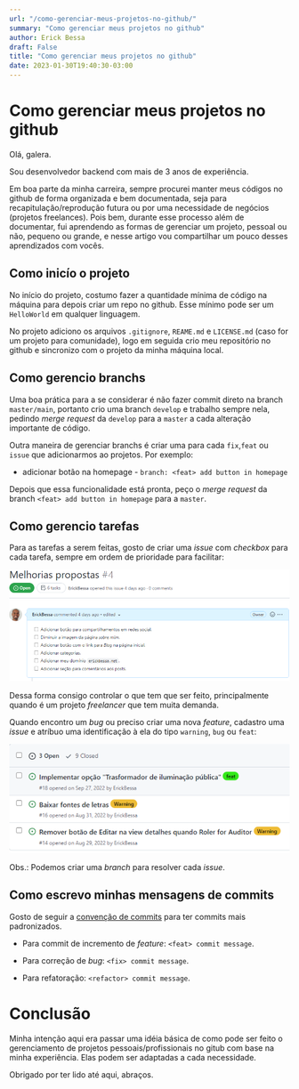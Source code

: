 ```yaml
---
url: "/como-gerenciar-meus-projetos-no-github/"
summary: "Como gerenciar meus projetos no github"
author: Erick Bessa
draft: False
title: "Como gerenciar meus projetos no github"
date: 2023-01-30T19:40:30-03:00
---
```


# Como gerenciar meus projetos no github

Olá, galera.

Sou desenvolvedor backend com mais de 3 anos de experiência.

Em boa parte da minha carreira, sempre procurei manter meus códigos no github de forma organizada e bem documentada, seja para recapitulação/reprodução futura ou por uma necessidade de negócios (projetos freelances). Pois bem, durante esse processo além de documentar, fui aprendendo as formas de gerenciar um projeto, pessoal ou não, pequeno ou grande, e nesse artigo vou compartilhar um pouco desses aprendizados com vocês.


## Como inicío o projeto

No início do projeto, costumo fazer a quantidade mínima de código na máquina para depois criar um repo no github. Esse mínimo pode ser um `HelloWorld` em qualquer linguagem. 

No projeto adiciono os arquivos `.gitignore`, `REAME.md` e `LICENSE.md` (caso for um projeto para comunidade), 
logo em seguida crio meu repositório no github e sincronizo com o projeto da minha máquina local.


## Como gerencio branchs

Uma boa prática para a se considerar é não fazer commit direto na branch `master/main`, portanto crio uma branch `develop` e trabalho sempre nela, pedindo _merge request_ da `develop` para a `master` a cada alteração importante de código.

Outra maneira de gerenciar branchs é criar uma para cada `fix`,`feat` ou `issue` que adicionarmos ao projetos. Por exemplo:

- adicionar botão na homepage - 
`branch: <feat> add button in homepage`

Depois que essa funcionalidade está pronta, peço o _merge request_ da branch `<feat> add button in homepage` para a `master`.

## Como gerencio tarefas
Para as tarefas a serem feitas, gosto de criar uma _issue_ com _checkbox_ para cada tarefa, sempre em ordem de prioridade para facilitar:

![Minhas issues](./images/3/issues.png#center)

Dessa forma consigo controlar o que tem que ser feito, principalmente quando é um projeto _freelancer_ que tem muita demanda.

Quando encontro um _bug_ ou preciso criar uma nova _feature_, cadastro uma _issue_ e atríbuo uma identificação à ela do tipo `warning`, `bug` ou `feat`:

![Minhas issues](./images/3/labels.png#center)

Obs.: Podemos criar uma _branch_ para resolver cada _issue_.

## Como escrevo minhas mensagens de commits
Gosto de seguir a [convenção de commits](https://www.conventionalcommits.org/en/v1.0.0-beta.2/) para ter commits mais padronizados.

- Para commit de incremento de _feature_: `<feat> commit message`.

- Para correção de _bug_:  `<fix> commit message`.

- Para refatoração: `<refactor> commit message`.

# Conclusão
Minha intenção aqui era passar uma idéia básica de como pode ser feito o gerenciamento de projetos pessoais/profissionais no gitub com base na minha experiência. Elas podem ser adaptadas a cada necessidade.

Obrigado por ter lido até aqui, abraços.
